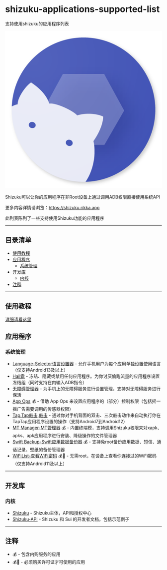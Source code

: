 # shizuku-applications-supported-list
支持使用shizuku的应用程序列表

[![shizuku-logo]](https://shizuku.rikka.app/)

Shizuku可以让你的应用程序在非Root设备上通过调用ADB权限直接使用系统API

更多内容详情请浏览：https://shizuku.rikka.app

此列表陈列了一些支持使用Shizuku功能的应用程序

--------------------


## 目录清单
- [使用教程](/wiki/README.md)
- [应用程序](#应用程序)
  - [系统管理](#系统管理)
- [开发库](#开发库)
  - [内核](#内核)
- [注释](#注释)
--------------------

## 使用教程
[详细请看这里](/wiki/README.md)


## 应用程序


### 系统管理

* [Language-Selector语言设置器](https://github.com/VegaBobo/Language-Selector) - 允许手机用户为每个应用单独设置使用语言（仅支持Android13及以上）
* [Hail雹](https://github.com/aistra0528/Hail) - 冻结、隐藏或禁用任何应用程序。为你讨厌偷跑流量的应用程序设置冻结组（同时支持在内输入ADB指令）
* [无障碍管理器](https://www.coolapk.com/apk/com.accessibilitymanager) - 为手机上的无障碍服务进行设置管理，支持对无障碍服务进行保活
* [App Ops](https://www.coolapk.com/apk/rikka.appops) 💰 -  借助 App Ops 来设置应用程序的（部分）控制权限（包括摇一摇广告需要调用的传感器权限）
* [Tap,Tap敲击,敲击](https://github.com/KieronQuinn/TapTap) - 通过你对手机背面的双击、三次敲击动作来自动执行你在TapTap应用程序设置的操作（支持Android7到Android12） 
* [MT Manager-MT管理器](https://mt2.cn/download) 💰 - 内置终端模，支持调用Shizuku权限来对xapk、apks、apk应用程序进行安装、降级操作的文件管理器
* [Swift Backup-Swift应用数据备份器](https://mt2.cn/download) 💰 - 支持免root备份应用数据、短信、通话记录、壁纸的备份管理器
* [WiFiList-查看WiFi密码](https://play.google.com/store/apps/details?id=tk.zwander.wifilist) 💰💎 - 无需root，在设备上查看你连接过的WiFi密码（仅支持Android11及以上）

--------------------

## 开发库

### 内核

* [Shizuku](https://github.com/RikkaApps/Shizuku) - Shizuku主体，API和授权中心
* [Shizuku-API](https://github.com/RikkaApps/Shizuku-API) - Shizuku 和 Sui 的开发者文档，包括示范例子

--------------------

## 注释

- 💰 - 包含内购服务的应用
- 💰💎 - 必须购买许可证才可使用的应用

[shizuku-logo]:/image/Shizuku-logo.png "shizuku-logo"